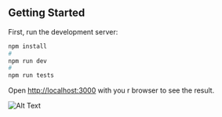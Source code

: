## Getting Started

First, run the development server:

```bash
npm install
#
npm run dev
#
npm run tests
```

Open [http://localhost:3000](http://localhost:3000) with you
r browser to see the result.

![Alt Text](https://github.com/Lumaraescoder/Tekever/blob/main/ezgif.com-gif-maker.giff)
